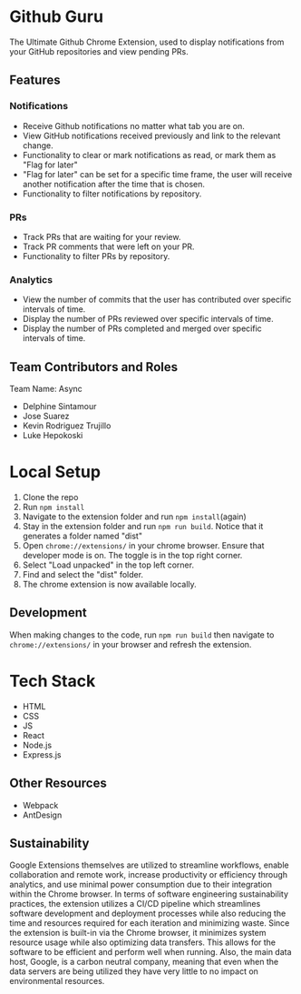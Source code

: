 # Github Guru

The Ultimate Github Chrome Extension, used to display notifications from your GitHub repositories and view pending PRs.

## Features
### Notifications
* Receive Github notifications no matter what tab you are on.
* View GitHub notifications received previously and link to the relevant change.
* Functionality to clear or mark notifications as read, or mark them as "Flag for later"
* "Flag for later" can be set for a specific time frame, the user will receive another notification after the time that is chosen.
* Functionality to filter notifications by repository.

### PRs
* Track PRs that are waiting for your review.
* Track PR comments that were left on your PR.
* Functionality to filter PRs by repository.

### Analytics
* View the number of commits that the user has contributed over specific intervals of time.
* Display the number of PRs reviewed over specific intervals of time.
* Display the number of PRs completed and merged over specific intervals of time.

## Team Contributors and Roles
Team Name: Async
* Delphine Sintamour
* Jose Suarez
* Kevin Rodriguez Trujillo
* Luke Hepokoski

# Local Setup
1. Clone the repo
2. Run `npm install`
3. Navigate to the extension folder and run `npm install`(again)
4. Stay in the extension folder and run `npm run build`. Notice that it generates a folder named "dist"
5. Open `chrome://extensions/` in your chrome browser. Ensure that developer mode is on. The toggle is in the top right corner.
6. Select "Load unpacked" in the top left corner.
7. Find and select the "dist" folder.
8. The chrome extension is now available locally.

## Development
When making changes to the code, run `npm run build` then navigate to `chrome://extensions/` in your browser and refresh the extension.

# Tech Stack
* HTML
* CSS
* JS
* React
* Node.js
* Express.js
  
## Other Resources
* Webpack
* AntDesign

## Sustainability
Google Extensions themselves are utilized to streamline workflows, enable collaboration and remote work, increase productivity or efficiency through analytics, and use minimal power consumption due to their integration within the Chrome browser. In terms of software engineering sustainability practices, the extension utilizes a CI/CD pipeline which streamlines software development and deployment processes while also reducing the time and resources required for each iteration and minimizing waste. Since the extension is built-in via the Chrome browser, it minimizes system resource usage while also optimizing data transfers. This allows for the software to be efficient and perform well when running. Also, the main data host, Google, is a carbon neutral company, meaning that even when the data servers are being utilized they have very little to no impact on environmental resources.
